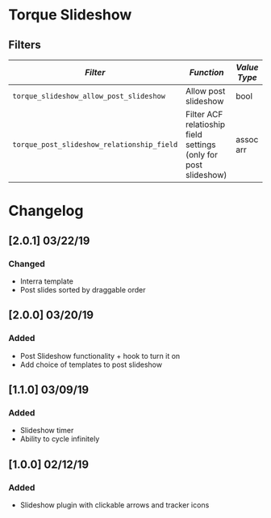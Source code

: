 # Torque Slideshow

## Filters

<!-- prettier-ignore-start -->

*Filter* | *Function* | *Value Type*
--- | --- | ---
`torque_slideshow_allow_post_slideshow` | Allow post slideshow | bool
`torque_post_slideshow_relationship_field` | Filter ACF relatioship field settings (only for post slideshow) | assoc arr

<!-- prettier-ignore-end -->

# Changelog

## [2.0.1] 03/22/19

### Changed

- Interra template
- Post slides sorted by draggable order

## [2.0.0] 03/20/19

### Added

- Post Slideshow functionality + hook to turn it on
- Add choice of templates to post slideshow

## [1.1.0] 03/09/19

### Added

- Slideshow timer
- Ability to cycle infinitely

## [1.0.0] 02/12/19

### Added

- Slideshow plugin with clickable arrows and tracker icons

